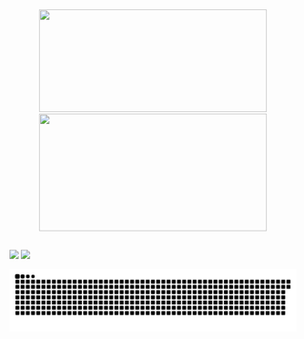 ## 
<div align="center">
  <a href="https://github.com/Moises-Drum">
  <img height="180em" width="400px" src="https://github-readme-stats.vercel.app/api?username=Moises-Drum&show_icons=true&theme=tokyonight&include_all_commits=true&count_private=true"/>
  <img height="206em" width="400px" src="https://github-readme-stats.vercel.app/api/top-langs/?username=Moises-Drum&layout=compact&langs_count=7&theme=tokyonight"/>
</div>
  
  
  ##
 
<div> 
  <a href="https://www.linkedin.com/in/mois%C3%A9s-de-souza-drumand-936326206/" target="_blank"><img src="https://img.shields.io/badge/-LinkedIn-%230077B5?style=for-the-badge&logo=linkedin&logoColor=white" target="_blank"></a> 
  <a href = "https://mail.google.com/mail/u/0/#inbox"><img src="https://img.shields.io/badge/-Gmail-%23333?style=for-the-badge&logo=gmail&logoColor=white" target="_blank"></a>
 
![Snake animation](https://github.com/Moises-Drum/Moises-Drum/blob/output/github-contribution-grid-snake.svg)
 
</div>
